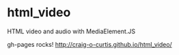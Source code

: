 # html_video
HTML video and audio with MediaElement.JS

gh-pages rocks!
http://craig-o-curtis.github.io/html_video/
